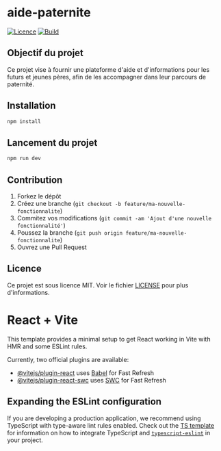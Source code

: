 # aide-paternite

[![Licence](https://img.shields.io/badge/Licence-MIT-blue.svg)](LICENSE)
[![Build](https://img.shields.io/badge/build-passing-brightgreen.svg)]()

## Objectif du projet

Ce projet vise à fournir une plateforme d'aide et d'informations pour les futurs et jeunes pères, afin de les accompagner dans leur parcours de paternité.

## Installation

```bash
npm install
```

## Lancement du projet

```bash
npm run dev
```

## Contribution

1. Forkez le dépôt
2. Créez une branche (`git checkout -b feature/ma-nouvelle-fonctionnalite`)
3. Commitez vos modifications (`git commit -am 'Ajout d'une nouvelle fonctionnalité'`)
4. Poussez la branche (`git push origin feature/ma-nouvelle-fonctionnalite`)
5. Ouvrez une Pull Request

## Licence

Ce projet est sous licence MIT. Voir le fichier [LICENSE](LICENSE) pour plus d'informations.

# React + Vite

This template provides a minimal setup to get React working in Vite with HMR and some ESLint rules.

Currently, two official plugins are available:

- [@vitejs/plugin-react](https://github.com/vitejs/vite-plugin-react/blob/main/packages/plugin-react) uses [Babel](https://babeljs.io/) for Fast Refresh
- [@vitejs/plugin-react-swc](https://github.com/vitejs/vite-plugin-react/blob/main/packages/plugin-react-swc) uses [SWC](https://swc.rs/) for Fast Refresh

## Expanding the ESLint configuration

If you are developing a production application, we recommend using TypeScript with type-aware lint rules enabled. Check out the [TS template](https://github.com/vitejs/vite/tree/main/packages/create-vite/template-react-ts) for information on how to integrate TypeScript and [`typescript-eslint`](https://typescript-eslint.io) in your project.
